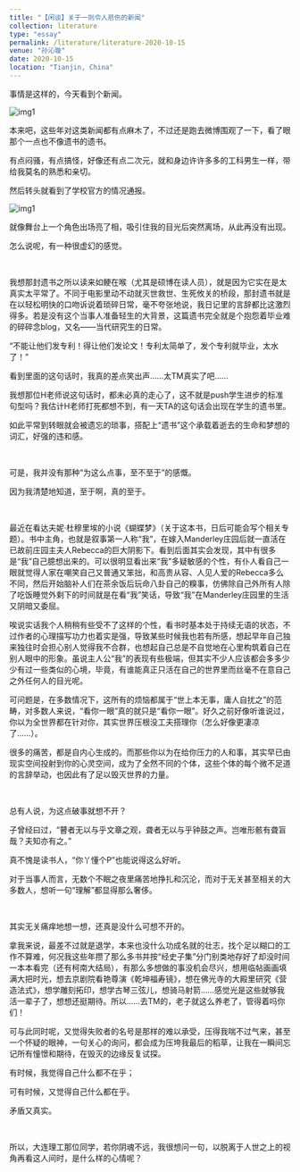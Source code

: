 ```yaml
---
title: "【闲谈】关于一则令人悲伤的新闻"
collection: literature
type: "essay"
permalink: /literature/literature-2020-10-15
venue: "孙沁璇"
date: 2020-10-15
location: "Tianjin, China"
---
```


事情是这样的，今天看到个新闻。

![img1](https://sunqinxuan.github.io/images/literature-2020-10-15-img1.webp)

本来吧，这些年对这类新闻都有点麻木了，不过还是跑去微博围观了一下，看了眼那个一点也不像遗书的遗书。

有点闷骚，有点搞怪，好像还有点二次元，就和身边许许多多的工科男生一样，带给我莫名的熟悉和亲切。

然后转头就看到了学校官方的情况通报。

![img1](https://sunqinxuan.github.io/images/literature-2020-10-15-img2.webp)

就像舞台上一个角色出场亮了相，吸引住我的目光后突然离场，从此再没有出现。

怎么说呢，有一种很虚幻的感觉。

<br>

我想那封遗书之所以读来如鲠在喉（尤其是硕博在读人员），就是因为它实在是太真实太平常了。不同于电影里动不动就灭世救世、生死攸关的桥段，那封遗书就是在以轻松明快的口吻诉说着琐碎日常，毫不夸张地说，我日记里的言辞都比这激烈得多。若是没有这个当事人准备轻生的大背景，这篇遗书完全就是个抱怨着毕业难的碎碎念blog，又名——当代研究生的日常。

“不能让他们发专利！得让他们发论文！专利太简单了，发个专利就毕业，太水了！”

看到里面的这句话时，我真的差点笑出声……太TM真实了吧……

我想那位H老师说这句话时，都未必真的走心了，这不就是push学生进步的标准句型吗？我估计H老师打死都想不到，有一天TA的这句话会出现在学生的遗书里。

如此平常到转眼就会被遗忘的琐事，搭配上“遗书”这个承载着逝去的生命和梦想的词汇，好强的违和感。

<br>

可是，我并没有那种“为这么点事，至不至于”的感慨。

因为我清楚地知道，至于啊，真的至于。

<br>

最近在看达夫妮·杜穆里埃的小说《蝴蝶梦》（关于这本书，日后可能会写个相关专题）。书中主角，也就是叙事第一人称“我”，在嫁入Manderley庄园后就一直活在已故前庄园主夫人Rebecca的巨大阴影下。看到后面其实会发现，其中有很多是“我”自己臆想出来的。可以很明显看出来“我”多疑敏感的个性，有仆人看自己一眼就觉得人家在嘲笑自己又普通又笨拙，和高贵从容、人见人爱的Rebecca多么不同，然后开始脑补人们在茶余饭后玩命八卦自己的糗事，仿佛除自己外所有人除了吃饭睡觉外剩下的时间就是在看“我”笑话，导致“我”在Manderley庄园里的生活又阴暗又委屈。

唉说实话我个人稍稍有些受不了这样的个性，看书时基本处于持续无语的状态，不过作者的心理描写功力也着实是强，导致某些时候我也若有所感，想起早年自己独来独往时会担心别人觉得我不合群，也想起自己总是不自觉地在心里构筑着自己在别人眼中的形象。虽说主人公“我”的表现有些极端，但其实不少人应该都会多多少少有过一些类似的心境，毕竟，有谁能真正只活在自己的世界里而丝毫不在意自己之外任何人的目光呢。

可问题是，在多数情况下，这所有的烦恼都属于“世上本无事，庸人自扰之”的范畴，对多数人来说，“看你一眼”真的就只是“看你一眼”。好久之前好像听谁说过，你以为全世界都在针对你，其实世界压根没工夫搭理你（怎么好像更凄凉了……）。

很多的痛苦，都是自内心生成的。而那些你以为在给你压力的人和事，其实早已由现实空间投射到你的心灵空间，成为了全然不同的个体，这些个体的每个微不足道的言辞举动，也因此有了足以毁灭世界的力量。

<br>

总有人说，为这点破事就想不开？

子曾经曰过，“瞽者无以与乎文章之观，聋者无以与乎钟鼓之声。岂唯形骸有聋盲哉？夫知亦有之。”

真不愧是读书人，“你丫懂个P”也能说得这么好听。

对于当事人而言，无数个不眠之夜里痛苦地挣扎和沉沦，而对于无关甚至相关的大多数人，想听一句“理解”都显得那么奢侈。

<br>

其实无关痛痒地想一想，还真是没什么可想不开的。

拿我来说，最差不过就是退学，本来也没什么功成名就的壮志，找个足以糊口的工作不算难，何况我这些年攒了那么多书并按“经史子集”分门别类地存好了却没时间一本本看完（还有柯南大结局），有那么多想做的事没机会尽兴，想用临帖画画填满大把时光，想去京剧院看艳尊演《乾坤福寿镜》，想在佛光寺的大殿里研究《营造法式》，想学雕刻拓印，想学古琴三弦儿，想骑马射箭……感觉光是这些就够我活一辈子了，想想还挺期待。所以……去TM的，老子就这么养老了，管得着吗你们！

可与此同时呢，又觉得失败者的名号是那样的难以承受，压得我喘不过气来，甚至一个怀疑的眼神，一句关心的询问，都会成为压垮我最后的稻草，让我在一瞬间忘记所有憧憬和期待，在毁灭的边缘反复试探。

有时候，我觉得自己什么都不在乎；

可有时候，又觉得自己什么都在乎。

矛盾又真实。

<br>

所以，大连理工那位同学，若你阴魂不远，我很想问一句，以脱离于人世之上的视角再看这人间时，是什么样的心情呢？

